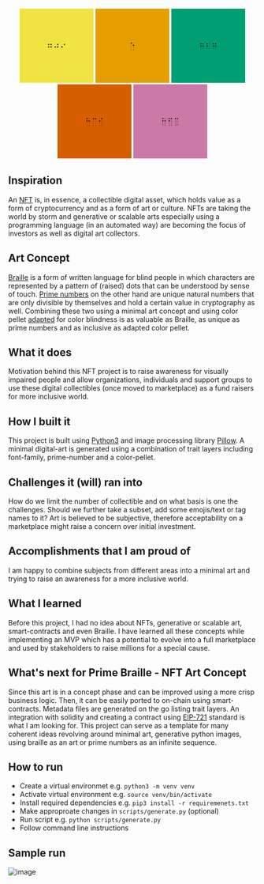 <p align="middle">
  <img src="/generated-arts/2883-prime-braille-709-yellow-font3.png" width="150" />
  <img src="/generated-arts/14-prime-braille-5-orange-font4.png" width="150" /> 
  <img src="/generated-arts/2142-prime-braille-727-bluishgreen-font2.png" width="150" />
  <img src="/generated-arts/4479-prime-braille-839-vermillion-font4.png" width="150" />
  <img src="/generated-arts/5250-prime-braille-863-reddishpurple-font5.png" width="150" />
</p>

## Inspiration
An [NFT](https://ethereum.org/en/nft/) is, in essence, a collectible digital asset, which holds value as a form of cryptocurrency and as a form of art or culture. NFTs are taking the world by storm and generative or scalable arts especially using a programming language (in an automated way) are becoming the focus of investors as well as digital art collectors. 

## Art Concept
[Braille](https://en.wikipedia.org/wiki/Braille) is a form of written language for blind people in which characters are represented by a pattern of (raised) dots that can be understood by sense of touch. [Prime numbers](https://mathworld.wolfram.com/PrimeNumber.html) on the other hand are unique natural numbers that are only divisible by themselves and hold a certain value in cryptography as well. Combining these two using a minimal art concept and using color pellet [adapted](references/WongB2011.png) for color blindness is as valuable as Braille, as unique as prime numbers and as inclusive as adapted color pellet. 

## What it does
Motivation behind this NFT project is to raise awareness for visually impaired people and allow organizations, individuals and support groups to use these digital collectibles (once moved to marketplace) as a fund raisers for more inclusive world. 

## How I built it
This project is built using [Python3](https://www.python.org/) and image processing library [Pillow](https://pillow.readthedocs.io/en/stable/). A minimal digital-art is generated using a combination of trait layers including font-family, prime-number and a color-pellet. 

## Challenges it (will) ran into
How do we limit the number of collectible and on what basis is one the challenges. Should we further take a subset, add some emojis/text or tag names to it? Art is believed to be subjective, therefore acceptability on a marketplace might raise a concern over initial investment. 

## Accomplishments that I am proud of
I am happy to combine subjects from different areas into a minimal art and trying to raise an awareness for a more inclusive world. 

## What I learned
Before this project, I had no idea about NFTs, generative or scalable art, smart-contracts and even Braille. I have learned all these concepts while implementing an MVP which has a potential to evolve into a full marketplace and used by stakeholders to raise millions for a special cause.

## What's next for Prime Braille - NFT Art Concept
Since this art is in a concept phase and can be improved using a more crisp business logic. Then, it can be easily ported to on-chain using smart-contracts. Metadata files are generated on the go listing trait layers. An integration with solidity and creating a contract using [EIP-721](https://eips.ethereum.org/EIPS/eip-721) standard is what I am looking for. This project can serve as a template for many coherent ideas revolving around minimal art, generative python images, using braille as an art or prime numbers as an infinite sequence.

## How to run
- Create a virtual environmet e.g. `python3 -m venv venv`
- Activate virtual environment e.g. `source venv/bin/activate`
- Install required dependencies e.g. `pip3 install -r requiremenets.txt`
- Make approproate changes in `scripts/generate.py` (optional)
- Run script e.g. `python scripts/generate.py`
- Follow command line instructions

## Sample run
<img width="484" alt="image" src="https://user-images.githubusercontent.com/47540683/131391619-48b4f97a-8429-4f03-afd9-a5b61a8b0c84.png">

